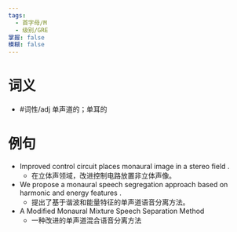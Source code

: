 ```yaml
---
tags:
  - 首字母/M
  - 级别/GRE
掌握: false
模糊: false
---
```

# 词义
- #词性/adj  单声道的；单耳的
# 例句
- Improved control circuit places monaural image in a stereo field .
	- 在立体声领域，改进控制电路放置非立体声像。
- We propose a monaural speech segregation approach based on harmonic and energy features .
	- 提出了基于谐波和能量特征的单声道语音分离方法。
- A Modified Monaural Mixture Speech Separation Method
	- 一种改进的单声道混合语音分离方法
